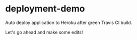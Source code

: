 deployment-demo
===============

Auto deploy application to Heroku after green Travis CI build.

Let's go ahead and make some edits!
